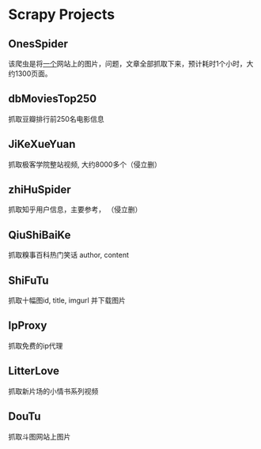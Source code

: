 # Scrapy Projects

## OnesSpider
该爬虫是将[一个](http://caodan.org)网站上的图片，问题，文章全部抓取下来，预计耗时1个小时，大约1300页面。

## dbMoviesTop250
抓取豆瓣排行前250名电影信息

## JiKeXueYuan
抓取极客学院整站视频, 大约8000多个（侵立删）

## zhiHuSpider
抓取知乎用户信息，主要参考， （侵立删）

## QiuShiBaiKe
抓取糗事百科热门笑话 author, content

## ShiFuTu
抓取十幅图id, title, imgurl 并下载图片

## IpProxy
抓取免费的ip代理

## LitterLove
抓取新片场的小情书系列视频

## DouTu
抓取斗图网站上图片
